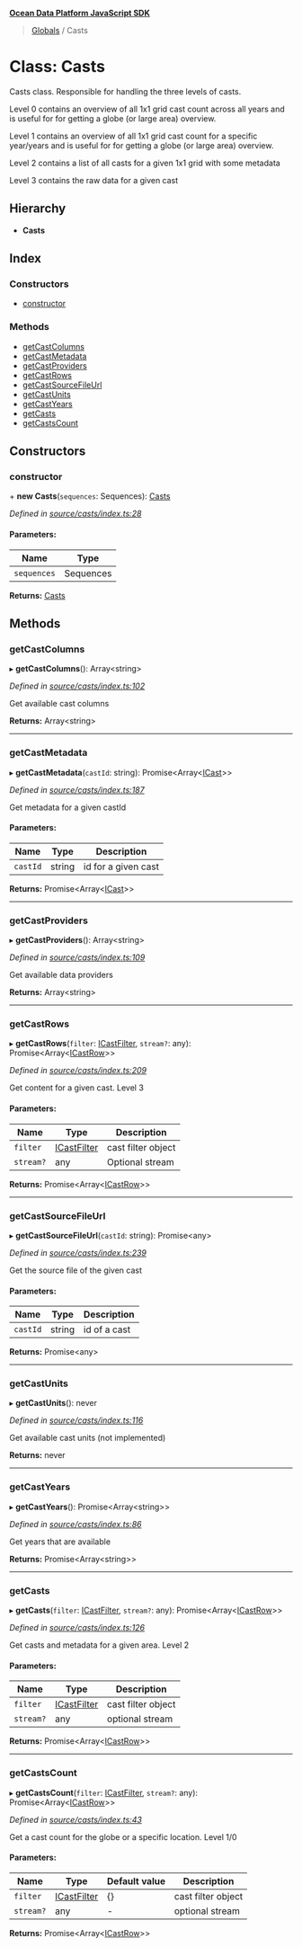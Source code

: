 **[Ocean Data Platform JavaScript SDK](../README.md)**

> [Globals](../README.md) / Casts

# Class: Casts

Casts class. Responsible for handling the three levels of casts.

Level 0 contains an overview of all 1x1 grid cast count across all years and is useful
for for getting a globe (or large area) overview.

Level 1 contains an overview of all 1x1 grid cast count for a specific year/years and is useful
for for getting a globe (or large area) overview.

Level 2 contains a list of all casts for a given 1x1 grid with some metadata

Level 3 contains the raw data for a given cast

## Hierarchy

* **Casts**

## Index

### Constructors

* [constructor](casts.md#constructor)

### Methods

* [getCastColumns](casts.md#getcastcolumns)
* [getCastMetadata](casts.md#getcastmetadata)
* [getCastProviders](casts.md#getcastproviders)
* [getCastRows](casts.md#getcastrows)
* [getCastSourceFileUrl](casts.md#getcastsourcefileurl)
* [getCastUnits](casts.md#getcastunits)
* [getCastYears](casts.md#getcastyears)
* [getCasts](casts.md#getcasts)
* [getCastsCount](casts.md#getcastscount)

## Constructors

### constructor

\+ **new Casts**(`sequences`: Sequences): [Casts](casts.md)

*Defined in [source/casts/index.ts:28](https://github.com/C4IROcean/ODP-sdk-js/blob/4e3fa10/source/casts/index.ts#L28)*

#### Parameters:

Name | Type |
------ | ------ |
`sequences` | Sequences |

**Returns:** [Casts](casts.md)

## Methods

### getCastColumns

▸ **getCastColumns**(): Array\<string>

*Defined in [source/casts/index.ts:102](https://github.com/C4IROcean/ODP-sdk-js/blob/4e3fa10/source/casts/index.ts#L102)*

Get available cast columns

**Returns:** Array\<string>

___

### getCastMetadata

▸ **getCastMetadata**(`castId`: string): Promise\<Array\<[ICast](../interfaces/icast.md)>>

*Defined in [source/casts/index.ts:187](https://github.com/C4IROcean/ODP-sdk-js/blob/4e3fa10/source/casts/index.ts#L187)*

Get metadata for a given castId

#### Parameters:

Name | Type | Description |
------ | ------ | ------ |
`castId` | string | id for a given cast  |

**Returns:** Promise\<Array\<[ICast](../interfaces/icast.md)>>

___

### getCastProviders

▸ **getCastProviders**(): Array\<string>

*Defined in [source/casts/index.ts:109](https://github.com/C4IROcean/ODP-sdk-js/blob/4e3fa10/source/casts/index.ts#L109)*

Get available data providers

**Returns:** Array\<string>

___

### getCastRows

▸ **getCastRows**(`filter`: [ICastFilter](../interfaces/icastfilter.md), `stream?`: any): Promise\<Array\<[ICastRow](../interfaces/icastrow.md)>>

*Defined in [source/casts/index.ts:209](https://github.com/C4IROcean/ODP-sdk-js/blob/4e3fa10/source/casts/index.ts#L209)*

Get content for a given cast. Level 3

#### Parameters:

Name | Type | Description |
------ | ------ | ------ |
`filter` | [ICastFilter](../interfaces/icastfilter.md) | cast filter object |
`stream?` | any | Optional stream  |

**Returns:** Promise\<Array\<[ICastRow](../interfaces/icastrow.md)>>

___

### getCastSourceFileUrl

▸ **getCastSourceFileUrl**(`castId`: string): Promise\<any>

*Defined in [source/casts/index.ts:239](https://github.com/C4IROcean/ODP-sdk-js/blob/4e3fa10/source/casts/index.ts#L239)*

Get the source file of the given cast

#### Parameters:

Name | Type | Description |
------ | ------ | ------ |
`castId` | string | id of a cast  |

**Returns:** Promise\<any>

___

### getCastUnits

▸ **getCastUnits**(): never

*Defined in [source/casts/index.ts:116](https://github.com/C4IROcean/ODP-sdk-js/blob/4e3fa10/source/casts/index.ts#L116)*

Get available cast units (not implemented)

**Returns:** never

___

### getCastYears

▸ **getCastYears**(): Promise\<Array\<string>>

*Defined in [source/casts/index.ts:86](https://github.com/C4IROcean/ODP-sdk-js/blob/4e3fa10/source/casts/index.ts#L86)*

Get years that are available

**Returns:** Promise\<Array\<string>>

___

### getCasts

▸ **getCasts**(`filter`: [ICastFilter](../interfaces/icastfilter.md), `stream?`: any): Promise\<Array\<[ICastRow](../interfaces/icastrow.md)>>

*Defined in [source/casts/index.ts:126](https://github.com/C4IROcean/ODP-sdk-js/blob/4e3fa10/source/casts/index.ts#L126)*

Get casts and metadata for a given area. Level 2

#### Parameters:

Name | Type | Description |
------ | ------ | ------ |
`filter` | [ICastFilter](../interfaces/icastfilter.md) | cast filter object |
`stream?` | any | optional stream  |

**Returns:** Promise\<Array\<[ICastRow](../interfaces/icastrow.md)>>

___

### getCastsCount

▸ **getCastsCount**(`filter`: [ICastFilter](../interfaces/icastfilter.md), `stream?`: any): Promise\<Array\<[ICastRow](../interfaces/icastrow.md)>>

*Defined in [source/casts/index.ts:43](https://github.com/C4IROcean/ODP-sdk-js/blob/4e3fa10/source/casts/index.ts#L43)*

Get a cast count for the globe or a specific location. Level 1/0

#### Parameters:

Name | Type | Default value | Description |
------ | ------ | ------ | ------ |
`filter` | [ICastFilter](../interfaces/icastfilter.md) | {} | cast filter object |
`stream?` | any | - | optional stream   |

**Returns:** Promise\<Array\<[ICastRow](../interfaces/icastrow.md)>>
